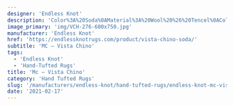 ```yaml
---
designer: 'Endless Knot'
description: 'Color%3A%20Soda%0AMaterial%3A%20Wool%20%26%20Tencel%0ACollection%3A%20Hand-Tufted%20Collection'
image_primary: 'img/VCH-276-600x750.jpg'
manufacturer: 'Endless Knot'
href: 'https://endlessknotrugs.com/product/vista-chino-soda/'
subtitle: 'MC – Vista Chino'
tags:
  - 'Endless Knot'
  - 'Hand-Tufted Rugs'
title: 'Mc – Vista Chino'
category: 'Hand Tufted Rugs'
slug: '/manufacturers/endless-knot/hand-tufted-rugs/endless-knot-mc-vista-chino'
date: '2021-02-17'
---
```

